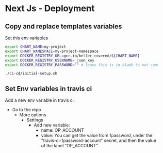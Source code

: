 # Next Js - Deployment

## Copy and replace templates variables

Set this env variables

```bash
export CHART_NAME=my-project
export CHART_NAMESPACE=my-project-namespace
export DOCKER_REGISTRY_URL=gcr.io/keller-covered/${CHART_NAME}
export DOCKER_REGISTRY_USERNAME=_json_key
export DOCKER_REGISTRY_PASSWORD="" # leave this is in blank to not commit in the repo

./ci-cd/initial-setup.sh
```



## Set Env variables in travis ci

Add a new env variable in travis ci:

- Go to the repo
  - More options
    - Settings
      - Add new variable:
        - name: OP_ACCOUNT
        - value: You can get the value from 1password, under the "travis-ci-1password-account" secret, and then the value of the label "OP_ACCOUNT"